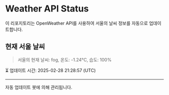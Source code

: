 
# Weather API Status

이 리포지토리는 OpenWeather API를 사용하여 서울의 날씨 정보를 자동으로 업데이트합니다.

## 현재 서울 날씨
> 서울의 현재 날씨: fog, 온도: -1.24°C, 습도: 100%

⏳ 업데이트 시간: 2025-02-28 21:28:57 (UTC)

---
자동 업데이트 봇에 의해 관리됩니다.
